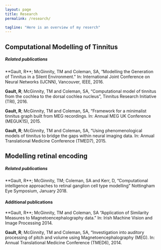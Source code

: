 ```yaml
---
layout: page
title: Research
permalink: /research/

tagline: "Here is an overview of my reserch"
---
```


<h2>Computational Modelling of Tinnitus</h2>
<h5>Related publications</h5>
**Gault, R**; McGinnity, TM and Coleman, SA, “Modelling the Generation of Tinnitus in a Silent Environment." In: International Joint Conference on Neural Networks (IJCNN), Vancouver, IEEE, 2016.

**Gault, R**; McGinnity, TM and Coleman, SA, “Computational model of tinnitus from the cochlea to the dorsal cochlea nucleus”, Tinnitus Research Initiative (TRI), 2016.

**Gault, R**; McGinnity, TM and Coleman, SA, “Framework for a minimalist tinnitus graph built from MEG recordings. In: Annual MEG UK Conference (MEGUK15), 2015.

**Gault, R**; McGinnity, TM and Coleman, SA, “Using phenomenological models of tinnitus to bridge the gaps within neural imaging data. In: Annual Translational Medicine Conference (TMED7), 2015.

<h2>Modelling retinal encoding</h2>
<h5>Related publications</h5>
**Gault, R**; McGinnity, TM; Coleman, SA and Kerr, D, “Computational intelligence approaches to retinal ganglion cell type modelling” Nottingham Eye Symposium, January 2018.


<h4>Additional publications</h4>
**Gault, R**; McGinnity, TM and Coleman, SA “Application of Similarity Measures to Magnetoencephalography data." In: Irish Machine Vision and Image Processing 2014.

**Gault, R**; McGinnity, TM and Coleman, SA, “Investigation into auditory processing of pitch and volume using Magnetoencephalography (MEG). In: Annual Translational Medicine Conference (TMED6), 2014.
